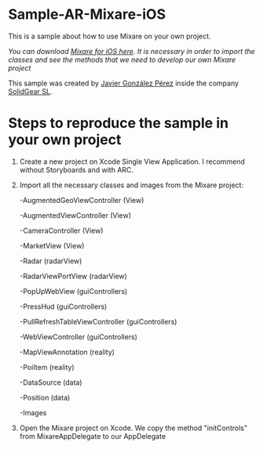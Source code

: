 Sample-AR-Mixare-iOS
====================

This is a sample about how to use Mixare on your own project.

*You can download [Mixare for iOS here](https://github.com/mixare/mixare-iphone). It is necessary in order to import the classes and see the methods that we need to develop our own Mixare project*

This sample was created by [Javier González Pérez](http://www.linkedin.com/pub/javier-gonzalez-perez/46/78/385) inside the company [SolidGear SL](http://www.solidgear.es/).


Steps to reproduce the sample in your own project
====================

1.	Create a new project on Xcode Single View Application. I recommend without Storyboards and with ARC.
2.	Import all the necessary classes and images from the Mixare project:

	-AugmentedGeoViewController (View)

	-AugmentedViewController (View)

	-CameraController (View)

	-MarketView (View)

	-Radar (radarView)

	-RadarViewPortView (radarView)

	-PopUpWebView (guiControllers)

	-PressHud (guiControllers)

	-PullRefreshTableViewController (guiControllers)

	-WebViewController (guiControllers)

	-MapViewAnnotation (reality)

	-PoiItem (reality)

	-DataSource (data)

	-Position (data)

	-Images

3.	Open the Mixare project on Xcode. We copy the method "initControls" from MixareAppDelegate to our AppDelegate
